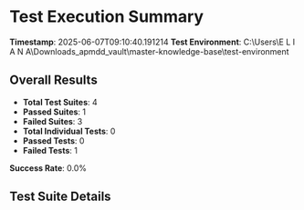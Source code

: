 # Test Execution Summary

**Timestamp**: 2025-06-07T09:10:40.191214
**Test Environment**: C:\Users\E L I A N A\Downloads\_apmdd_vault\master-knowledge-base\test-environment

## Overall Results

- **Total Test Suites**: 4
- **Passed Suites**: 1
- **Failed Suites**: 3
- **Total Individual Tests**: 0
- **Passed Tests**: 0
- **Failed Tests**: 1

**Success Rate**: 0.0%

## Test Suite Details


